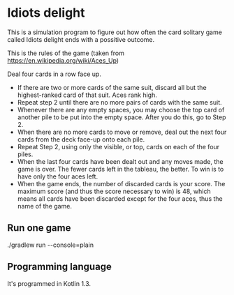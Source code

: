 Idiots delight
======================

This is a simulation program to figure out how often the card solitary game called Idiots delight ends with a possitive outcome.

This is the rules of the game (taken from https://en.wikipedia.org/wiki/Aces_Up)

Deal four cards in a row face up.
* If there are two or more cards of the same suit, discard all but the highest-ranked card of that suit. Aces rank high.
* Repeat step 2 until there are no more pairs of cards with the same suit.
* Whenever there are any empty spaces, you may choose the top card of another pile to be put into the empty space. After you do this, go to Step 2.
* When there are no more cards to move or remove, deal out the next four cards from the deck face-up onto each pile.
* Repeat Step 2, using only the visible, or top, cards on each of the four piles.
* When the last four cards have been dealt out and any moves made, the game is over. The fewer cards left in the tableau, the better. To win is to have only the four aces left.
* When the game ends, the number of discarded cards is your score. The maximum score (and thus the score necessary to win) is 48, which means all cards have been discarded except for the four aces, thus the name of the game.

Run one game
----
 ./gradlew run --console=plain

Programming language
-----
It's programmed in Kotlin 1.3.


